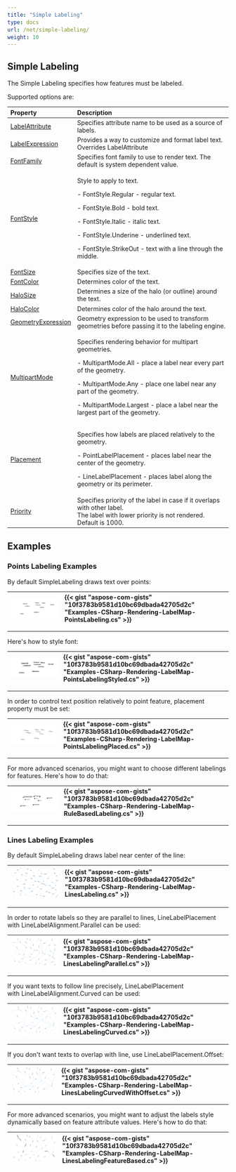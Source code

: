 ```yaml
---
title: "Simple Labeling"
type: docs
url: /net/simple-labeling/
weight: 10
---
```


## **Simple Labeling**
The Simple Labeling specifies how features must be labeled.

Supported options are:

|**Property**|**Description**|
| :- | :- |
|[LabelAttribute](https://apireference.aspose.com/net/gis/aspose.gis.rendering.labelings/simplelabeling/properties/labelattribute)|Specifies attribute name to be used as a source of labels.|
|[LabelExpression](https://apireference.aspose.com/net/gis/aspose.gis.rendering.labelings/simplelabeling/properties/labelexpression)|Provides a way to customize and format label text. Overrides LabelAttribute|
|[FontFamily](https://apireference.aspose.com/net/gis/aspose.gis.rendering.labelings/simplelabeling/properties/fontfamily)|Specifies font family to use to render text. The default is system dependent value.|
|[FontStyle](https://apireference.aspose.com/net/gis/aspose.gis.rendering.labelings/simplelabeling/properties/fontstyle)|<p>Style to apply to text.</p><p>- FontStyle.Regular - regular text.</p><p>- FontStyle.Bold - bold text.</p><p>- FontStyle.Italic - italic text.</p><p>- FontStyle.Underine - underlined text.</p><p>- FontStyle.StrikeOut - text with a line through the middle.</p>|
|[FontSize](https://apireference.aspose.com/net/gis/aspose.gis.rendering.labelings/simplelabeling/properties/fontsize)|Specifies size of the text.|
|[FontColor](https://apireference.aspose.com/net/gis/aspose.gis.rendering.labelings/simplelabeling/properties/fontcolor)|Determines color of the text.|
|[HaloSize](https://apireference.aspose.com/net/gis/aspose.gis.rendering.labelings/simplelabeling/properties/halosize)|Determines a size of the halo (or outline) around the text.|
|[HaloColor](https://apireference.aspose.com/net/gis/aspose.gis.rendering.labelings/simplelabeling/properties/halocolor)|Determines color of the halo around the text.|
|[GeometryExpression](https://apireference.aspose.com/net/gis/aspose.gis.rendering.labelings/simplelabeling/properties/geometryexpression)|Geometry expression to be used to transform geometries before passing it to the labeling engine.|
|[MultipartMode](https://apireference.aspose.com/net/gis/aspose.gis.rendering.labelings/simplelabeling/properties/multipartmode)|<p>Specifies rendering behavior for multipart geometries.</p><p>- MultipartMode.All - place a label near every part of the geometry.</p><p>- MultipartMode.Any - place one label near any part of the geometry.</p><p>- MultipartMode.Largest - place a label near the largest part of the geometry.</p>|
|[Placement](https://apireference.aspose.com/net/gis/aspose.gis.rendering.labelings/simplelabeling/properties/placement)|<p>Specifies how labels are placed relatively to the geometry.</p><p>- PointLabelPlacement - places label near the center of the geometry.</p><p>- LineLabelPlacement - places label along the geometry or its perimeter.</p>|
|[Priority](https://apireference.aspose.com/net/gis/aspose.gis.rendering.labelings/simplelabeling/properties/priority)|Specifies priority of the label in case if it overlaps with other label.<br>The label with lower priority is not rendered. Default is 1000.|
## **Examples**
### **Points Labeling Examples**
By default SimpleLabeling draws text over points:


|![todo:image_alt_text](simple-labeling_1.png)|{{< gist "aspose-com-gists" "10f3783b9581d10bc69dbada42705d2c" "Examples-CSharp-Rendering-LabelMap-PointsLabeling.cs" >}}|
| :- | :- |


-----
Here's how to style font:



|![todo:image_alt_text](simple-labeling_2.png)|{{< gist "aspose-com-gists" "10f3783b9581d10bc69dbada42705d2c" "Examples-CSharp-Rendering-LabelMap-PointsLabelingStyled.cs" >}}|
| :- | :- |


-----
In order to control text position relatively to point feature, placement property must be set:



|![todo:image_alt_text](simple-labeling_3.png)|{{< gist "aspose-com-gists" "10f3783b9581d10bc69dbada42705d2c" "Examples-CSharp-Rendering-LabelMap-PointsLabelingPlaced.cs" >}}|
| :- | :- |


-----
For more advanced scenarios, you might want to choose different labelings for features. Here's how to do that:



|![todo:image_alt_text](simple-labeling_4.png)|{{< gist "aspose-com-gists" "10f3783b9581d10bc69dbada42705d2c" "Examples-CSharp-Rendering-LabelMap-RuleBasedLabeling.cs" >}}|
| :- | :- |
-----
### **Lines Labeling Examples**
By default SimpleLabeling draws label near center of the line:



|![todo:image_alt_text](simple-labeling_5.png)|{{< gist "aspose-com-gists" "10f3783b9581d10bc69dbada42705d2c" "Examples-CSharp-Rendering-LabelMap-LinesLabeling.cs" >}}|
| :- | :- |


-----
In order to rotate labels so they are parallel to lines, LineLabelPlacement with LineLabelAlignment.Parallel can be used:



|![todo:image_alt_text](simple-labeling_6.png)|{{< gist "aspose-com-gists" "10f3783b9581d10bc69dbada42705d2c" "Examples-CSharp-Rendering-LabelMap-LinesLabelingParallel.cs" >}}|
| :- | :- |


-----
If you want texts to follow line precisely, LineLabelPlacement with LineLabelAlignment.Curved can be used:



|![todo:image_alt_text](simple-labeling_7.png)|{{< gist "aspose-com-gists" "10f3783b9581d10bc69dbada42705d2c" "Examples-CSharp-Rendering-LabelMap-LinesLabelingCurved.cs" >}}|
| :- | :- |


-----
If you don't want texts to overlap with line, use LineLabelPlacement.Offset:



|![todo:image_alt_text](simple-labeling_8.png)|{{< gist "aspose-com-gists" "10f3783b9581d10bc69dbada42705d2c" "Examples-CSharp-Rendering-LabelMap-LinesLabelingCurvedWithOffset.cs" >}}|
| :- | :- |


-----
For more advanced scenarios, you might want to adjust the labels style dynamically based on feature attribute values. Here's how to do that:



|![todo:image_alt_text](simple-labeling_9.png)|{{< gist "aspose-com-gists" "10f3783b9581d10bc69dbada42705d2c" "Examples-CSharp-Rendering-LabelMap-LinesLabelingFeatureBased.cs" >}}|
| :- | :- |


